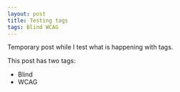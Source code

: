 ```yaml
---
layout: post
title: Testing tags
tags: Blind WCAG
---
```

Temporary post while I test what is happening with tags.

This post has two tags:
* Blind
* WCAG